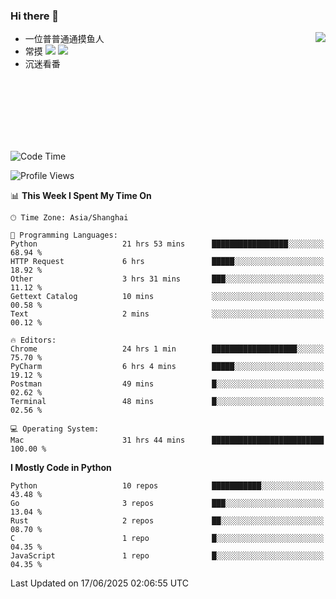 ### Hi there 👋


<a href="https://github.com/yanlc39">
  <img align="right" src="https://github-readme-stats.vercel.app/api?username=yanlc39&show_icons=true&hide_border=true&icon_color=586069&title_color=a0a9af">
</a>

- 一位普普通通摸鱼人
- 常摸 ![](https://img.shields.io/badge/-Python-3e74a2?style=flat-square&logo=Python&logoColor=fff) ![](https://img.shields.io/badge/-C%2B%2B-brightgreen?style=flat-square)
- 沉迷看番



<br><br><br><br><br><br>


<!--START_SECTION:waka-->
![Code Time](http://img.shields.io/badge/Code%20Time-1%2C309%20hrs%2049%20mins-blue)

![Profile Views](http://img.shields.io/badge/Profile%20Views-6-blue)

📊 **This Week I Spent My Time On** 

```text
🕑︎ Time Zone: Asia/Shanghai

💬 Programming Languages: 
Python                   21 hrs 53 mins      █████████████████░░░░░░░░   68.94 % 
HTTP Request             6 hrs               █████░░░░░░░░░░░░░░░░░░░░   18.92 % 
Other                    3 hrs 31 mins       ███░░░░░░░░░░░░░░░░░░░░░░   11.12 % 
Gettext Catalog          10 mins             ░░░░░░░░░░░░░░░░░░░░░░░░░   00.58 % 
Text                     2 mins              ░░░░░░░░░░░░░░░░░░░░░░░░░   00.12 % 

🔥 Editors: 
Chrome                   24 hrs 1 min        ███████████████████░░░░░░   75.70 % 
PyCharm                  6 hrs 4 mins        █████░░░░░░░░░░░░░░░░░░░░   19.12 % 
Postman                  49 mins             █░░░░░░░░░░░░░░░░░░░░░░░░   02.62 % 
Terminal                 48 mins             █░░░░░░░░░░░░░░░░░░░░░░░░   02.56 % 

💻 Operating System: 
Mac                      31 hrs 44 mins      █████████████████████████   100.00 % 
```

**I Mostly Code in Python** 

```text
Python                   10 repos            ███████████░░░░░░░░░░░░░░   43.48 % 
Go                       3 repos             ███░░░░░░░░░░░░░░░░░░░░░░   13.04 % 
Rust                     2 repos             ██░░░░░░░░░░░░░░░░░░░░░░░   08.70 % 
C                        1 repo              █░░░░░░░░░░░░░░░░░░░░░░░░   04.35 % 
JavaScript               1 repo              █░░░░░░░░░░░░░░░░░░░░░░░░   04.35 % 
```




 Last Updated on 17/06/2025 02:06:55 UTC
<!--END_SECTION:waka-->
